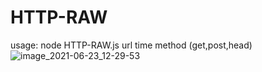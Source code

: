 # HTTP-RAW
usage: node HTTP-RAW.js url time method (get,post,head)
![image_2021-06-23_12-29-53](https://user-images.githubusercontent.com/85298201/123558395-a3edb000-d79e-11eb-9c8d-5b0eb0fa4e00.png)
